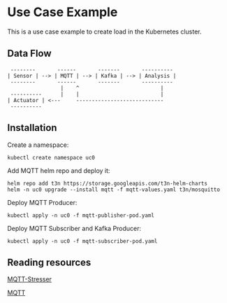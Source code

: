 # Use Case Example
This is a use case example to create load in the Kubernetes cluster.

## Data Flow
```shell
 --------       ------       -------       ---------- 
| Sensor | --> | MQTT | --> | Kafka | --> | Analysis | 
 --------       ------       -------       ---------- 
                 |    ^                          |
 ----------      |    |                          |
| Actuator | <---     ----------------------------
 ----------
```

## Installation
Create a namespace:
```shell
kubectl create namespace uc0
```

Add MQTT helm repo and deploy it:
```shell
helm repo add t3n https://storage.googleapis.com/t3n-helm-charts
helm -n uc0 upgrade --install mqtt -f mqtt-values.yaml t3n/mosquitto
```

<!-- 
Deploy mqtt-stresser:
```shell
kubectl apply -f -n uc0 mqtt-stresser-pod.yaml
```
-->

Deploy MQTT Producer:
```shell
kubectl apply -n uc0 -f mqtt-publisher-pod.yaml
```

Deploy MQTT Subscriber and Kafka Producer:
```shell
kubectl apply -n uc0 -f mqtt-subscriber-pod.yaml
```

## Reading resources

[MQTT-Stresser](https://github.com/flaviostutz/mqtt-stresser)

[MQTT](https://github.com/t3n/helm-charts/tree/master/mosquitto)